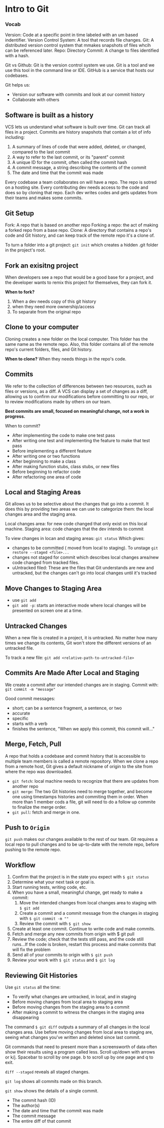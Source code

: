 
# Intro to Git
### Vocab
Version: Code at a specific point in time labeled with an um based indentifier.
Version Control System: A tool that records file changes.
Git: A distributed version control system that mmakes snapshots of files whcih can be referenced later.
Repo: Directory
Commit: A change to files identified with a hash. 

Git vs Github: Git is the version control system we use. Git is a tool and we use this tool in the command line or IDE. GitHub is a service that hosts our codebases.

Git helps us:
- Version our software with commits and look at our commit history
- Collaborate with others

## Software is built as a history
VCS lets us understand what software is built over time. Git can track all files in a project. Commits are history snapshots that contain a lot of info including:
1. A summary of lines of code that were added, deleted, or changed, compared to the last commit
2. A way to refer to the last commit, or its "parent" commit
3. A unique ID for the commit, often called the commit hash
4. A commit message, a string describing the contents of the commit
5. The date and time that the commit was made

Every codebase a team collaborates on will have a repo. The repo is sotred on a hosting site. Every contributing dev needs access to the code and does so by cloning that repo. Each dev writes codes and gets updates from their teams and makes some commits. 

## Git Setup 
Fork: A repo that is based on another repo
Forking a repo: the act of making a forked repo from a base repo. 
Clone: A directory that contains a repo's code and Git history, and can keep track of the remote repo it's a clone of. 

To turn a folder into a git project:
`git init` which creates a hidden .git folder in the project's root. 

## Fork an exisitng project
When developers see a repo that would be a good base for a project, and the developer wants to remix this project for themselves, they can fork it.

**When to fork?**
1. When a dev needs copy of this git history
2. when they need more ownership/access 
3. To separate from the original repo

## Clone to your computer
Cloning creates a new folder on the local computer. This folder has the same name as the remote repo. Also, this folder contains all of the remote repo's current folders, files, and Git history.

**When to clone?**
When they needs things in the repo's code. 

## Commits
We refer to the collection of differences between two resources, such as files or versions, as a diff. A VCS can display a set of changes as a diff, allowing us to confirm our modifications before committing to our repo, or to review modifications made by others on our team.

**Best commits are small, focused on meaningful change, not a work in progress.**

When to commit?
- After implementing the code to make one test pass
- After writing one test and implementing the feature to make that test pass
- Before implementing a different feature
- After writing one or two functions
- After beginning to make a class
- After making function stubs, class stubs, or new files
- Before beginning to refactor code
- After refactoring one area of code

## Local and Staging Areas
Git allows us to be selective about the changes that go into a commit. It does this by providing two areas we can use to categorize them: the local changes area and the staging area.

Local changes area: for new code changed that only exist on this local machine.
Staging area: code changes that the dev intends to commit

To view changes in locan and staging areas: `git status`
Which gives:
- changes to be committed ( moved from local to staging). To unstage `git restore --staged <file>...`
- changes not staged for commit which describes local changes area/new code changed from tracked files.
- uUntracked filed: These are the files that Git understands are new and untracked, but the changes can't go into local changes until it's tracked

## Move Changes to Staging Area
- use `git add`
- `git add -p`: starts an interactive mode where local changes will be presented on screen one at a time. 

## Untracked Changes
When a new file is created in a project, it is untracked. No matter how many times we change its contents, Git won't store the different versions of an untracked file.

To track a new file: `git add <relative-path-to-untracked-file>`

## Commits Are Made After Local and Staging
We create a commit after our intended changes are in staging.
Commit with: `git commit -m "message"` 

Good commit messages:
- short; can be a sentence fragment, a sentence, or two
- accurate
- specific
- starts with a verb
- finishes the sentence, "When we apply this commit, this commit will..."

## Merge, Fetch, Pull
A repo that holds a codebase and commit history that is accessible to multiple team members is called a remote repository.
When we clone a repo from a remote host, Git gives a default nickname of origin to the site from where the repo was downloaded.
- `git fetch`: local machine needs to recognize that there are updates from another repo
- `git merge`: The two Git histories need to merge together, and become one using timestamps histories and commiting them in order. When more than 1 member cods a file, git will need to do a follow up commite to finalize the merge order. 
- `git pull`: fetch and merge in one. 

## Push to `Origin`
`git push` makes our changes available to the rest of our team. 
Git requires a local repo to pull changes and to be up-to-date with the remote repo, before pushing to the remote repo.

## Workflow
1. Confirm that the project is in the state you expect with `$ git status`
2. Determine what your next task or goal is.
3. Start running tests, writing code, etc.
4. When you have a small, meaningful change, get ready to make a commit:
   1. Move the intended changes from local changes area to staging with `$ git add`
   2. Create a commit and a commit message from the changes in staging with `$ git commit -m ""`
   3. Review the commit with `$ git show`
5. Create at least one commit. Continue to write code and make commits.
6. Fetch and merge any new commits from origin with $ git pull
7. Review the code; check that the tests still pass, and the code still runs...If the code is broken, restart this process and make commits that will fix the problem
8. Send all of your commits to origin with `$ git push`
9. Review your work with `$ git status` and `$ git log`

## Reviewing Git Histories
Use `git status` all the time:
- To verify what changes are untracked, in local, and in staging
- Before moving changes from local area to staging area
- Before moving changes from the staging area to a commit
- After making a commit to witness the changes in the staging area disappearing

The command `$ git diff` outputs a summary of all changes in the local changes area. Use before moving changes from local area to staging are, seeing what changes you've written and deleted since last commit. 

Git commands that need to present more than a screensworth of data often show their results using a program called less. Scroll up/down with arrows or k/j. Spacebar to scroll by one page. b to scroll up by one page and q to exit. 

`diff --staged` reveals all staged changes. 

`git log` shows all commits made on this branch.

`git show` shows the details of a single commit. 
- The commit hash (ID)
- The author(s)
- The date and time that the commit was made
- The commit message
- The entire diff of that commit
